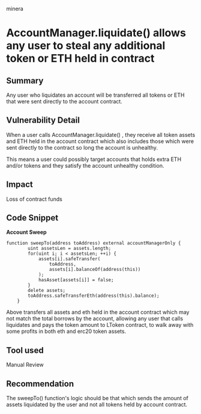 minera
# AccountManager.liquidate() allows any user to steal any additional token or ETH held in contract 

## Summary
Any user who liquidates an account will be transferred all tokens or ETH that were sent directly to the account contract.

## Vulnerability Detail
When a user calls AccountManager.liquidate() , they receive all token assets and ETH held in the account contract which also includes those which were sent directly to the contract so long the account is unhealthy.

This means a user could possibly target accounts that holds extra ETH and/or tokens and they satisfy the account unhealthy condition. 

## Impact
Loss of contract funds

## Code Snippet
**Account Sweep**
```
function sweepTo(address toAddress) external accountManagerOnly {
        uint assetsLen = assets.length;
        for(uint i; i < assetsLen; ++i) {
            assets[i].safeTransfer(
                toAddress,
                assets[i].balanceOf(address(this))
            );
            hasAsset[assets[i]] = false;
        }
        delete assets;
        toAddress.safeTransferEth(address(this).balance);
    }
```
Above transfers all assets and eth held in the account contract which may not match the total borrows by the account, allowing any user that calls liquidates and pays the token amount to LToken contract, to walk away with some profits in both eth and erc20 token assets.

## Tool used

Manual Review

## Recommendation
The sweepTo() function's logic should be that which sends the amount of assets liquidated by the user and not all tokens held by account contract.
